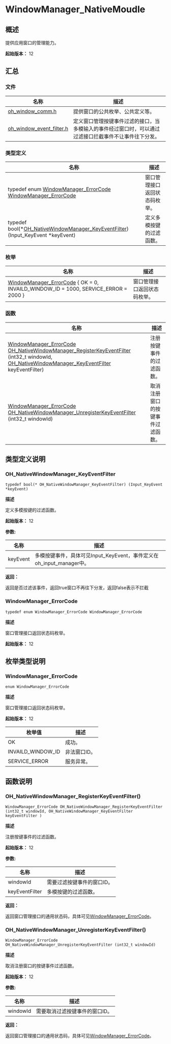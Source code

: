 # WindowManager_NativeMoudle


## 概述

提供应用窗口的管理能力。

**起始版本：** 12


## 汇总


### 文件

| 名称 | 描述 | 
| -------- | -------- |
| [oh_window_comm.h](oh__window__comm_8h.md) | 提供窗口的公共枚举、公共定义等。 | 
| [oh_window_event_filter.h](oh__window__event__filter_8h.md) | 定义窗口管理按键事件过滤的接口，当多模输入的事件经过窗口时，可以通过过滤接口拦截事件不让事件往下分发。 | 


### 类型定义

| 名称 | 描述 | 
| -------- | -------- |
| typedef enum [WindowManager_ErrorCode](#windowmanager_errorcode)  [WindowManager_ErrorCode](#windowmanager_errorcode) | 窗口管理接口返回状态码枚举。 | 
| typedef bool(\*[OH_NativeWindowManager_KeyEventFilter](#oh_nativewindowmanager_keyeventfilter)) (Input_KeyEvent \*keyEvent) | 定义多模按键的过滤函数。 | 


### 枚举

| 名称 | 描述 | 
| -------- | -------- |
| [WindowManager_ErrorCode](#windowmanager_errorcode) { OK = 0, INVAILD_WINDOW_ID = 1000, SERVICE_ERROR = 2000 } | 窗口管理接口返回状态码枚举。 | 


### 函数

| 名称 | 描述 | 
| -------- | -------- |
| [WindowManager_ErrorCode](#windowmanager_errorcode)  [OH_NativeWindowManager_RegisterKeyEventFilter](#oh_nativewindowmanager_registerkeyeventfilter) (int32_t windowId, [OH_NativeWindowManager_KeyEventFilter](#oh_nativewindowmanager_keyeventfilter) keyEventFilter) | 注册按键事件的过滤函数。 | 
| [WindowManager_ErrorCode](#windowmanager_errorcode)  [OH_NativeWindowManager_UnregisterKeyEventFilter](#oh_nativewindowmanager_unregisterkeyeventfilter) (int32_t windowId) | 取消注册窗口的按键事件过滤函数。 | 


## 类型定义说明


### OH_NativeWindowManager_KeyEventFilter

```
typedef bool(* OH_NativeWindowManager_KeyEventFilter) (Input_KeyEvent *keyEvent)
```

**描述**

定义多模按键的过滤函数。

**起始版本：** 12

**参数:**

| 名称 | 描述 | 
| -------- | -------- |
| keyEvent | 多模按键事件，具体可见Input_KeyEvent，事件定义在oh_input_manager中。 | 

**返回：**

返回是否过滤该事件，返回true窗口不再往下分发，返回false表示不拦截


### WindowManager_ErrorCode

```
typedef enum WindowManager_ErrorCode WindowManager_ErrorCode
```

**描述**

窗口管理接口返回状态码枚举。

**起始版本：** 12


## 枚举类型说明


### WindowManager_ErrorCode

```
enum WindowManager_ErrorCode
```

**描述**

窗口管理接口返回状态码枚举。

**起始版本：** 12

| 枚举值 | 描述 | 
| -------- | -------- |
| OK | 成功。 | 
| INVAILD_WINDOW_ID | 非法窗口ID。 | 
| SERVICE_ERROR | 服务异常。 | 


## 函数说明


### OH_NativeWindowManager_RegisterKeyEventFilter()

```
WindowManager_ErrorCode OH_NativeWindowManager_RegisterKeyEventFilter (int32_t windowId, OH_NativeWindowManager_KeyEventFilter keyEventFilter )
```

**描述**

注册按键事件的过滤函数。

**起始版本：** 12

**参数:**

| 名称 | 描述 | 
| -------- | -------- |
| windowId | 需要过滤按键事件的窗口ID。 | 
| keyEventFilter | 多模按键的过滤函数。 | 

**返回：**

返回窗口管理接口的通用状态码，具体可见[WindowManager_ErrorCode](#windowmanager_errorcode)。


### OH_NativeWindowManager_UnregisterKeyEventFilter()

```
WindowManager_ErrorCode OH_NativeWindowManager_UnregisterKeyEventFilter (int32_t windowId)
```

**描述**

取消注册窗口的按键事件过滤函数。

**起始版本：** 12

**参数:**

| 名称 | 描述 | 
| -------- | -------- |
| windowId | 需要取消过滤按键事件的窗口ID。 | 

**返回：**

返回窗口管理接口的通用状态码，具体可见[WindowManager_ErrorCode](#windowmanager_errorcode)。
